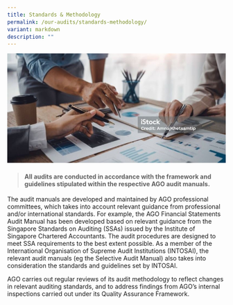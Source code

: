 ```yaml
---
title: Standards & Methodology
permalink: /our-audits/standards-methodology/
variant: markdown
description: ""
---
```

![Standards_Methodology_2](/images/istockphoto_1677286035_1024x1024_400H_.jpg)

> #### **All audits are conducted in accordance with the framework and guidelines stipulated within the respective AGO audit manuals.** 

The audit manuals are developed and maintained by AGO professional committees, which takes into account relevant guidance from professional and/or international standards. For example, the AGO Financial Statements Audit Manual has been developed based on relevant guidance from the Singapore Standards on Auditing (SSAs) issued by the Institute of Singapore Chartered Accountants. The audit procedures are designed to meet SSA requirements to the best extent possible. As a member of the International Organisation of Supreme Audit Institutions (INTOSAI), the relevant audit manuals (eg the Selective Audit Manual) also takes into consideration the standards and guidelines set by INTOSAI.

AGO carries out regular reviews of its audit methodology to reflect changes in relevant auditing standards, and to address findings from AGO’s internal inspections carried out under its Quality Assurance Framework.